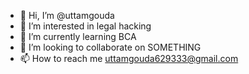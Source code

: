 - 👋 Hi, I’m @uttamgouda
- 👀 I’m interested in legal hacking
- 🌱 I’m currently learning BCA
- 💞️ I’m looking to collaborate on SOMETHING
- 📫 How to reach me uttamgouda629333@gmail.com

<!---
uttamgouda/uttamgouda is a ✨ special ✨ repository because its `README.md` (this file) appears on your GitHub profile.
You can click the Preview link to take a look at your changes.
--->
